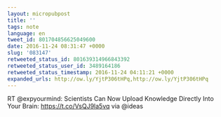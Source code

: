 ```yaml
---
layout: micropubpost
title: ''
tags: note
language: en
tweet_id: 801704856625049600
date: 2016-11-24 08:31:47 +0000
slug: '083147'
retweeted_status_id: 801639314966843392
retweeted_status_user_id: 3489164186
retweeted_status_timestamp: 2016-11-24 04:11:21 +0000
expanded_urls: http://ow.ly/YjtP306tHPq,http://ow.ly/YjtP306tHPq
---
```

RT @expyourmind: Scientists Can Now Upload Knowledge Directly Into Your Brain: https://t.co/VsQJ9la5vq via @ideas
